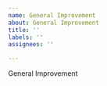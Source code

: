 ```yaml
---
name: General Improvement
about: General Improvement
title: ''
labels: ''
assignees: ''

---
```


General Improvement
